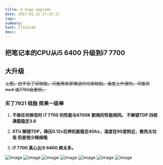 ```yaml
---
title: A huge upgrade
date: 2017-01-22 17:25:17
tags: 
summary: 
hash: 27141ca0
desc: 
---
```

## **把笔记本的CPU从i5 6400 升级到i7 7700**

## **大升级**

~~上图，由于忘了买硅脂，只能用卖家赠送的垃圾硅脂。温度上升很快。可能买mx4 或7783会更好。~~
### **买了7921 硅脂 效果一级棒**


1. **不做任何修改时 i7 7700 的性能与6700K 默频的性能相同。 不解锁TDP 四核满载稳定3.6**

2. **XTU 解锁TDP，降压0.12v后烤机能稳定4Ghz，温度在90度附近，散热太垃圾 但是很少降频哦**

3. **i7 7700 真心比i5 6400 爽太多。**

 ![image](/q-images//cpu/1.PNG)
 ![image](/q-images//cpu/2.PNG)
 ![image](/q-images//cpu/3.PNG)
 ![image](/q-images//cpu/4.PNG)
 ![image](/q-images//cpu/5.PNG)
 ![image](/q-images//cpu/6.PNG)
 ![image](/q-images//cpu/7.PNG)